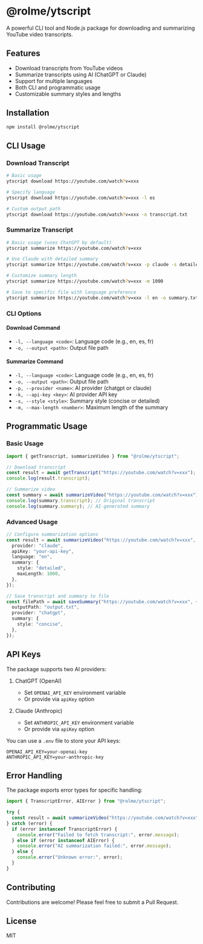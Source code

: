 # @rolme/ytscript

A powerful CLI tool and Node.js package for downloading and summarizing YouTube video transcripts.

## Features

- Download transcripts from YouTube videos
- Summarize transcripts using AI (ChatGPT or Claude)
- Support for multiple languages
- Both CLI and programmatic usage
- Customizable summary styles and lengths

## Installation

```bash
npm install @rolme/ytscript
```

## CLI Usage

### Download Transcript

```bash
# Basic usage
ytscript download https://youtube.com/watch?v=xxx

# Specify language
ytscript download https://youtube.com/watch?v=xxx -l es

# Custom output path
ytscript download https://youtube.com/watch?v=xxx -o transcript.txt
```

### Summarize Transcript

```bash
# Basic usage (uses ChatGPT by default)
ytscript summarize https://youtube.com/watch?v=xxx

# Use Claude with detailed summary
ytscript summarize https://youtube.com/watch?v=xxx -p claude -s detailed

# Customize summary length
ytscript summarize https://youtube.com/watch?v=xxx -m 1000

# Save to specific file with language preference
ytscript summarize https://youtube.com/watch?v=xxx -l en -o summary.txt
```

### CLI Options

#### Download Command

- `-l, --language <code>`: Language code (e.g., en, es, fr)
- `-o, --output <path>`: Output file path

#### Summarize Command

- `-l, --language <code>`: Language code (e.g., en, es, fr)
- `-o, --output <path>`: Output file path
- `-p, --provider <name>`: AI provider (chatgpt or claude)
- `-k, --api-key <key>`: AI provider API key
- `-s, --style <style>`: Summary style (concise or detailed)
- `-m, --max-length <number>`: Maximum length of the summary

## Programmatic Usage

### Basic Usage

```typescript
import { getTranscript, summarizeVideo } from "@rolme/ytscript";

// Download transcript
const result = await getTranscript("https://youtube.com/watch?v=xxx");
console.log(result.transcript);

// Summarize video
const summary = await summarizeVideo("https://youtube.com/watch?v=xxx");
console.log(summary.transcript); // Original transcript
console.log(summary.summary); // AI-generated summary
```

### Advanced Usage

```typescript
// Configure summarization options
const result = await summarizeVideo("https://youtube.com/watch?v=xxx", {
  provider: "claude",
  apiKey: "your-api-key",
  language: "en",
  summary: {
    style: "detailed",
    maxLength: 1000,
  },
});

// Save transcript and summary to file
const filePath = await saveSummary("https://youtube.com/watch?v=xxx", {
  outputPath: "output.txt",
  provider: "chatgpt",
  summary: {
    style: "concise",
  },
});
```

## API Keys

The package supports two AI providers:

1. ChatGPT (OpenAI)

   - Set `OPENAI_API_KEY` environment variable
   - Or provide via `apiKey` option

2. Claude (Anthropic)
   - Set `ANTHROPIC_API_KEY` environment variable
   - Or provide via `apiKey` option

You can use a `.env` file to store your API keys:

```env
OPENAI_API_KEY=your-openai-key
ANTHROPIC_API_KEY=your-anthropic-key
```

## Error Handling

The package exports error types for specific handling:

```typescript
import { TranscriptError, AIError } from "@rolme/ytscript";

try {
  const result = await summarizeVideo("https://youtube.com/watch?v=xxx");
} catch (error) {
  if (error instanceof TranscriptError) {
    console.error("Failed to fetch transcript:", error.message);
  } else if (error instanceof AIError) {
    console.error("AI summarization failed:", error.message);
  } else {
    console.error("Unknown error:", error);
  }
}
```

## Contributing

Contributions are welcome! Please feel free to submit a Pull Request.

## License

MIT
